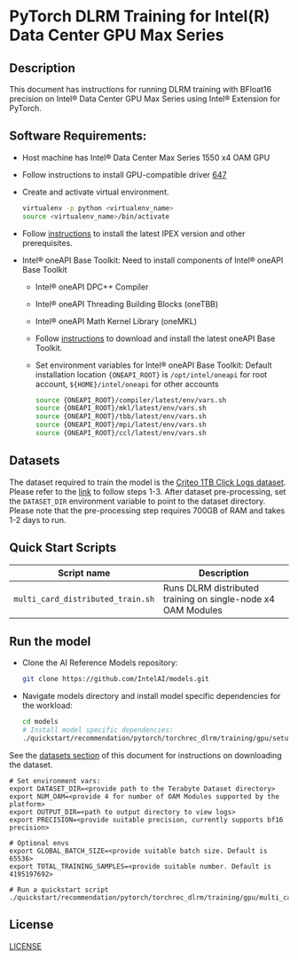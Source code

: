 <!--- 0. Title -->
# PyTorch DLRM Training for Intel(R) Data Center GPU Max Series

<!-- 10. Description -->
## Description

This document has instructions for running DLRM training with BFloat16 precision on Intel® Data Center GPU Max Series using Intel® Extension for PyTorch.

<!--- 20. GPU Setup -->
## Software Requirements:
- Host machine has Intel® Data Center Max Series 1550 x4 OAM GPU
- Follow instructions to install GPU-compatible driver [647](https://dgpu-docs.intel.com/releases/stable_647_21_20230714.html)
- Create and activate virtual environment.
  ```bash
  virtualenv -p python <virtualenv_name>
  source <virtualenv_name>/bin/activate
  ```
- Follow [instructions](https://pypi.org/project/intel-extension-for-pytorch/) to install the latest IPEX version and other prerequisites.

- Intel® oneAPI Base Toolkit: Need to install components of Intel® oneAPI Base Toolkit
  - Intel® oneAPI DPC++ Compiler
  - Intel® oneAPI Threading Building Blocks (oneTBB)
  - Intel® oneAPI Math Kernel Library (oneMKL)
  - Follow [instructions](https://www.intel.com/content/www/us/en/developer/tools/oneapi/base-toolkit-download.html?operatingsystem=linux&distributions=offline) to download and install the latest oneAPI Base Toolkit.

  - Set environment variables for Intel® oneAPI Base Toolkit: 
    Default installation location `{ONEAPI_ROOT}` is `/opt/intel/oneapi` for root account, `${HOME}/intel/oneapi` for other accounts
    ```bash
    source {ONEAPI_ROOT}/compiler/latest/env/vars.sh
    source {ONEAPI_ROOT}/mkl/latest/env/vars.sh
    source {ONEAPI_ROOT}/tbb/latest/env/vars.sh
    source {ONEAPI_ROOT}/mpi/latest/env/vars.sh
    source {ONEAPI_ROOT}/ccl/latest/env/vars.sh
    ```

<!--- 30. Datasets -->
## Datasets

The dataset required to train the model is the [Criteo 1TB Click Logs dataset](https://ailab.criteo.com/ressources/criteo-1tb-click-logs-dataset-for-mlperf). Please refer to the [link](https://github.com/mlcommons/training/tree/master/recommendation_v2/torchrec_dlrm#create-the-synthetic-multi-hot-dataset) to follow steps 1-3. After dataset pre-processing, set the `DATASET_DIR` environment variable to point to the dataset directory. Please note that the pre-processing step requires 700GB of RAM and takes 1-2 days to run.

<!--- 40. Quick Start Scripts -->
## Quick Start Scripts

| Script name | Description |
|-------------|-------------|
|`multi_card_distributed_train.sh` | Runs DLRM distributed training on single-node x4 OAM Modules |

<!--- 50. Baremetal -->
## Run the model
* Clone the AI Reference Models repository:
  ```bash
  git clone https://github.com/IntelAI/models.git
  ```
* Navigate models directory and install model specific dependencies for the workload:
  ```bash
  cd models
  # Install model specific dependencies:
  ./quickstart/recommendation/pytorch/torchrec_dlrm/training/gpu/setup.sh
  ```

See the [datasets section](#datasets) of this document for instructions on
downloading the dataset.

```
# Set environment vars:
export DATASET_DIR=<provide path to the Terabyte Dataset directory>
export NUM_OAM=<provide 4 for number of OAM Modules supported by the platform>
export OUTPUT_DIR=<path to output directory to view logs>
export PRECISION=<provide suitable precision, currently supports bf16 precision> 

# Optional envs
export GLOBAL_BATCH_SIZE=<provide suitable batch size. Default is 65536>
export TOTAL_TRAINING_SAMPLES=<provide suitable number. Default is 4195197692>

# Run a quickstart script
./quickstart/recommendation/pytorch/torchrec_dlrm/training/gpu/multi_card_distributed_train.sh
```

<!--- 80. License -->
## License

[LICENSE](/LICENSE)
